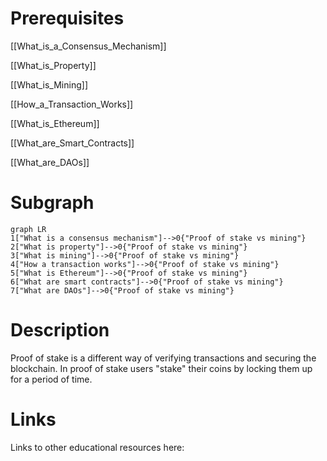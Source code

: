 # Prerequisites
[[What_is_a_Consensus_Mechanism]]


[[What_is_Property]]


[[What_is_Mining]]


[[How_a_Transaction_Works]]


[[What_is_Ethereum]]


[[What_are_Smart_Contracts]]


[[What_are_DAOs]]

# Subgraph

```mermaid
graph LR
1["What is a consensus mechanism"]-->0{"Proof of stake vs mining"}
2["What is property"]-->0{"Proof of stake vs mining"}
3["What is mining"]-->0{"Proof of stake vs mining"}
4["How a transaction works"]-->0{"Proof of stake vs mining"}
5["What is Ethereum"]-->0{"Proof of stake vs mining"}
6["What are smart contracts"]-->0{"Proof of stake vs mining"}
7["What are DAOs"]-->0{"Proof of stake vs mining"}
```



# Description
  
Proof of stake is a different way of verifying transactions and securing the blockchain. In proof of stake users "stake" their coins by locking them up for a period of time. 

# Links
Links to other educational resources here:
